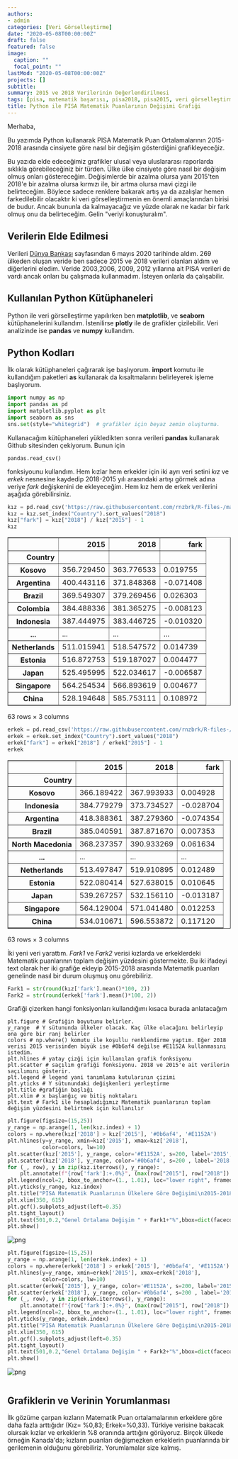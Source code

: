 ```yaml
---
authors:
- admin
categories: [Veri Görselleştirme]
date: "2020-05-08T00:00:00Z"
draft: false
featured: false
image:
  caption: ""
  focal_point: ""
lastMod: "2020-05-08T00:00:00Z"
projects: []
subtitle: 
summary: 2015 ve 2018 Verilerinin Değerlendirilmesi
tags: [pisa, matematik başarısı, pisa2018, pisa2015, veri görselleştirme, python, matplotlib, seaborn, pandas]
title: Python ile PISA Matematik Puanlarının Değişimi Grafiği
---
```



Merhaba,   

Bu yazımda Python kullanarak PISA Matematik Puan Ortalamalarının 2015-2018 arasında cinsiyete göre nasıl bir değişim gösterdiğini grafikleyeceğiz. 

Bu yazıda elde edeceğimiz grafikler ulusal veya uluslararası raporlarda sıklıkla görebileceğiniz bir türden. Ülke ülke cinsiyete göre nasıl bir değişim olmuş onları göstereceğim. Değişimlerde bir azalma olursa yanı 2015'ten 2018'e bir azalma olursa kırmızı ile, bir artma olursa mavi çizgi ile belirteceğim. Böylece sadece renklere bakarak artış ya da azalışlar hemen farkedilebilir olacaktır ki veri görselleştirmenin en önemli amaçlarından birisi de budur. Ancak bununla da kalmayacağız ve yüzde olarak ne kadar bir fark olmuş onu da belirteceğim.  Gelin "veriyi konuşturalım". 


## Verilerin Elde Edilmesi

Verileri [Dünya Bankası](https://datacatalog.worldbank.org/) sayfasından 6 mayıs 2020 tarihinde aldım. 269 ülkeden oluşan veride ben sadece 2015 ve 2018 verileri olanları aldım ve diğerlerini eledim. Veride 2003,2006, 2009, 2012 yıllarına ait PISA verileri de vardı ancak onları bu çalışmada kullanmadım. İsteyen onlarla da çalışabilir. 



## Kullanılan Python Kütüphaneleri

Python ile veri görselleştirme yapılırken ben **matplotlib**, ve **seaborn** kütüphanelerini kullandım. İstenilirse **plotly** ile de grafikler çizilebilir. Veri analizinde ise **pandas** ve **numpy** kullandım. 




## Python Kodları

İlk olarak kütüphaneleri çağırarak işe başlıyorum. **import** komutu ile kullandığım paketleri **as** kullanarak da kısaltmalarını belirleyerek işleme başlıyorum. 



```python
import numpy as np
import pandas as pd
import matplotlib.pyplot as plt
import seaborn as sns
sns.set(style="whitegrid")  # grafikler için beyaz zemin oluşturma.

```


Kullanacağım kütüphaneleri yükledikten sonra verileri **pandas** kullanarak Github sitesinden çekiyorum. Bunun için

```bach
pandas.read_csv()
```
fonksiyounu kullandım. Hem kızlar hem erkekler için iki ayrı veri setini *kız* ve *erkek* nesnesine kaydedip 2018-2015 yılı arasındaki artışı görmek adına veriye *fark* değişkenini de ekleyeceğim.  Hem kız hem de erkek verilerini aşağıda görebilirsiniz. 


```python
kız = pd.read_csv('https://raw.githubusercontent.com/rnzbrk/R-files-/master/pisafemale.csv', sep=";")
kız = kız.set_index("Country").sort_values("2018")
kız["fark"] = kız["2018"] / kız["2015"] - 1
kız
```




<div>
<style scoped>
    .dataframe tbody tr th:only-of-type {
        vertical-align: middle;
    }

    .dataframe tbody tr th {
        vertical-align: top;
    }

    .dataframe thead th {
        text-align: right;
    }
</style>
<table border="1" class="dataframe">
  <thead>
    <tr style="text-align: right;">
      <th></th>
      <th>2015</th>
      <th>2018</th>
      <th>fark</th>
    </tr>
    <tr>
      <th>Country</th>
      <th></th>
      <th></th>
      <th></th>
    </tr>
  </thead>
  <tbody>
    <tr>
      <th>Kosovo</th>
      <td>356.729450</td>
      <td>363.776533</td>
      <td>0.019755</td>
    </tr>
    <tr>
      <th>Argentina</th>
      <td>400.443116</td>
      <td>371.848368</td>
      <td>-0.071408</td>
    </tr>
    <tr>
      <th>Brazil</th>
      <td>369.549307</td>
      <td>379.269456</td>
      <td>0.026303</td>
    </tr>
    <tr>
      <th>Colombia</th>
      <td>384.488336</td>
      <td>381.365275</td>
      <td>-0.008123</td>
    </tr>
    <tr>
      <th>Indonesia</th>
      <td>387.444975</td>
      <td>383.446725</td>
      <td>-0.010320</td>
    </tr>
    <tr>
      <th>...</th>
      <td>...</td>
      <td>...</td>
      <td>...</td>
    </tr>
    <tr>
      <th>Netherlands</th>
      <td>511.015941</td>
      <td>518.547572</td>
      <td>0.014739</td>
    </tr>
    <tr>
      <th>Estonia</th>
      <td>516.872753</td>
      <td>519.187027</td>
      <td>0.004477</td>
    </tr>
    <tr>
      <th>Japan</th>
      <td>525.495995</td>
      <td>522.034617</td>
      <td>-0.006587</td>
    </tr>
    <tr>
      <th>Singapore</th>
      <td>564.254534</td>
      <td>566.893619</td>
      <td>0.004677</td>
    </tr>
    <tr>
      <th>China</th>
      <td>528.194648</td>
      <td>585.753111</td>
      <td>0.108972</td>
    </tr>
  </tbody>
</table>
<p>63 rows × 3 columns</p>
</div>




```python
erkek = pd.read_csv('https://raw.githubusercontent.com/rnzbrk/R-files-/master/pisamale.csv', sep=";")
erkek = erkek.set_index("Country").sort_values("2018")
erkek["fark"] = erkek["2018"] / erkek["2015"] - 1
erkek
```




<div>
<style scoped>
    .dataframe tbody tr th:only-of-type {
        vertical-align: middle;
    }

    .dataframe tbody tr th {
        vertical-align: top;
    }

    .dataframe thead th {
        text-align: right;
    }
</style>
<table border="1" class="dataframe">
  <thead>
    <tr style="text-align: right;">
      <th></th>
      <th>2015</th>
      <th>2018</th>
      <th>fark</th>
    </tr>
    <tr>
      <th>Country</th>
      <th></th>
      <th></th>
      <th></th>
    </tr>
  </thead>
  <tbody>
    <tr>
      <th>Kosovo</th>
      <td>366.189422</td>
      <td>367.993933</td>
      <td>0.004928</td>
    </tr>
    <tr>
      <th>Indonesia</th>
      <td>384.779279</td>
      <td>373.734527</td>
      <td>-0.028704</td>
    </tr>
    <tr>
      <th>Argentina</th>
      <td>418.388361</td>
      <td>387.279360</td>
      <td>-0.074354</td>
    </tr>
    <tr>
      <th>Brazil</th>
      <td>385.040591</td>
      <td>387.871670</td>
      <td>0.007353</td>
    </tr>
    <tr>
      <th>North Macedonia</th>
      <td>368.237357</td>
      <td>390.933269</td>
      <td>0.061634</td>
    </tr>
    <tr>
      <th>...</th>
      <td>...</td>
      <td>...</td>
      <td>...</td>
    </tr>
    <tr>
      <th>Netherlands</th>
      <td>513.497847</td>
      <td>519.910895</td>
      <td>0.012489</td>
    </tr>
    <tr>
      <th>Estonia</th>
      <td>522.080414</td>
      <td>527.638015</td>
      <td>0.010645</td>
    </tr>
    <tr>
      <th>Japan</th>
      <td>539.267257</td>
      <td>532.156110</td>
      <td>-0.013187</td>
    </tr>
    <tr>
      <th>Singapore</th>
      <td>564.129004</td>
      <td>571.041480</td>
      <td>0.012253</td>
    </tr>
    <tr>
      <th>China</th>
      <td>534.010671</td>
      <td>596.553872</td>
      <td>0.117120</td>
    </tr>
  </tbody>
</table>
<p>63 rows × 3 columns</p>
</div>


İki yeni veri yarattım. *Fark1* ve *Fark2* verisi kızlarda ve erkeklerdeki Matematik puanlarının toplam değişim yüzdesini göstermekte. Bu iki ifadeyi text olarak her iki grafiğe ekleyip 2015-2018 arasında Matematik puanları genelinde nasıl bir durum oluşmuş onu görebiliriz. 

```python
Fark1 = str(round(kız['fark'].mean()*100, 2))
Fark2 = str(round(erkek['fark'].mean()*100, 2))

```



Grafiği çizerken hangi fonksiyonları kullandığımı kısaca burada anlatacağım

```bach
plt.figure # Grafiğin boyutunu belirler. 
y_range  # Y sütununda ülkeler olacak. Kaç ülke olacağını belirleyip ona göre bir ranj belirler
colors # np.where() komutu ile koşullu renklendirme yaptım. Eğer 2018 verisi 2015 verisinden büyük ise #0b6af4 değilse #E1152A kullanmasını istedim. 
plt.hlines # yatay çizği için kullanılan grafik fonksiyonu
plt.scatter # saçılım grafiği fonksiyonu. 2018 ve 2015'e ait verilerin saçılımını gösterir. 
plt.legend # legend yani tanımlama kutularının çizimi
plt.yticks # Y sütunundaki değişkenleri yerleştirme
plt.title #grafiğin başlığı
plt.xlim # x başlanğıç ve bitiş noktaları
plt.text # Fark1 ile hesapladığımız Matematik puanlarının toplam değişim yüzdesini belirtmek için kullanılır 

```


```python
plt.figure(figsize=(15,25))
y_range = np.arange(1, len(kız.index) + 1)
colors = np.where(kız['2018'] > kız['2015'], '#0b6af4', '#E1152A')
plt.hlines(y=y_range, xmin=kız['2015'], xmax=kız['2018'],
           color=colors, lw=10)
plt.scatter(kız['2015'], y_range, color='#E1152A', s=200, label='2015', zorder=3)
plt.scatter(kız['2018'], y_range, color='#0b6af4', s=200 , label='2018', zorder=3)
for (_, row), y in zip(kız.iterrows(), y_range):
    plt.annotate(f"{row['fark']:+.0%}", (max(row["2015"], row["2018"]) + 4, y - 0.25))
plt.legend(ncol=2, bbox_to_anchor=(1., 1.01), loc="lower right", frameon=False)
plt.yticks(y_range, kız.index)
plt.title("PISA Matematik Puanlarının Ülkelere Göre Değişimi\n2015-2018 Kız Öğrenciler", loc='left')
plt.xlim(350, 615)
plt.gcf().subplots_adjust(left=0.35)
plt.tight_layout()
plt.text(501,0.2,"Genel Ortalama Değişim " + Fark1+"%",bbox=dict(facecolor='#ccc9c9', alpha=0.5))
plt.show()
```


![png](output_4_0.png)



```python
plt.figure(figsize=(15,25))
y_range = np.arange(1, len(erkek.index) + 1)
colors = np.where(erkek['2018'] > erkek['2015'], '#0b6af4', '#E1152A')
plt.hlines(y=y_range, xmin=erkek['2015'], xmax=erkek['2018'],
           color=colors, lw=10)
plt.scatter(erkek['2015'], y_range, color='#E1152A', s=200, label='2015', zorder=3)
plt.scatter(erkek['2018'], y_range, color='#0b6af4', s=200 , label='2018', zorder=3)
for (_, row), y in zip(erkek.iterrows(), y_range):
    plt.annotate(f"{row['fark']:+.0%}", (max(row["2015"], row["2018"]) + 4, y - 0.25))
plt.legend(ncol=2, bbox_to_anchor=(1., 1.01), loc="lower right", frameon=False)
plt.yticks(y_range, erkek.index)
plt.title("PISA Matematik Puanlarının Ülkelere Göre Değişimi\n2015-2018 Erkek Öğrenciler", loc='left')
plt.xlim(350, 615)
plt.gcf().subplots_adjust(left=0.35)
plt.tight_layout()
plt.text(501,0.2,"Genel Ortalama Değişim " + Fark2+"%",bbox=dict(facecolor='#ccc9c9', alpha=0.5))
plt.show()
```


![png](output_5_0.png)



```python

```


## Grafiklerin ve Verinin Yorumlanması

İlk gözüme çarpan kızların  Matematik Puan ortalamalarının erkeklere göre daha fazla arttığıdır (Kız= %0,83; Erkek=%0,33). Türkiye verisine bakacak olursak kızlar ve erkeklerin %8 oranında arttığını görüyoruz. Birçok ülkede örneğin Kanada'da; kızların puanları değişmezken erkeklerin puanlarında bir gerilemenin olduğunu görebiliriz. Yorumlamalar size kalmış.





